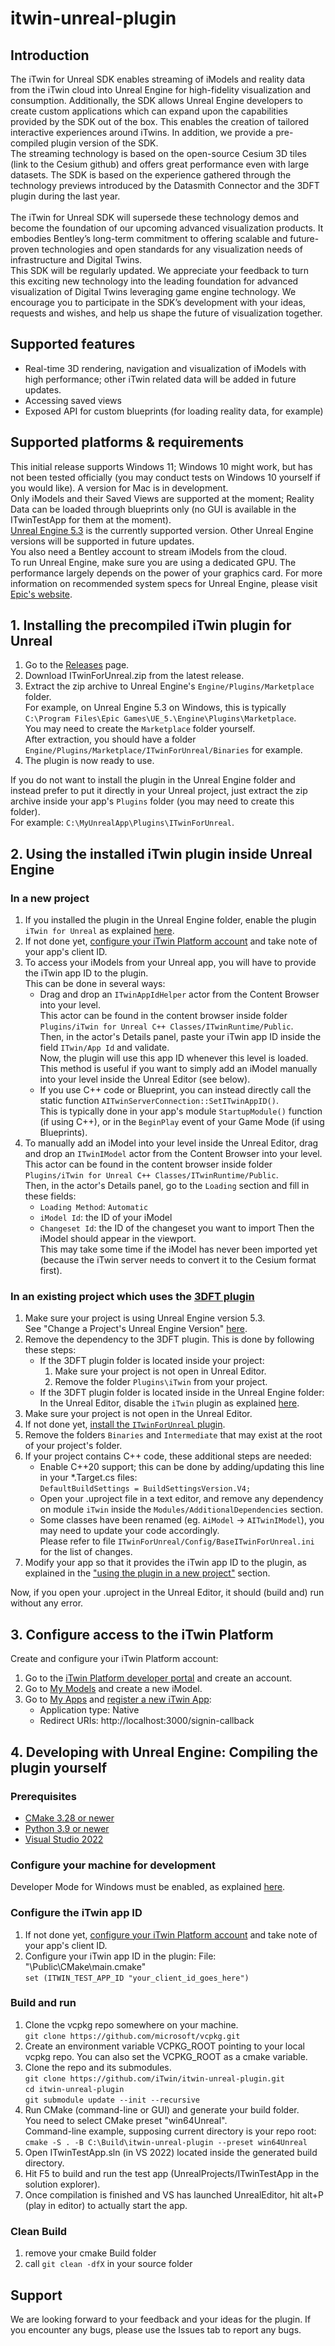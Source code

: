 # itwin-unreal-plugin

## Introduction
The iTwin for Unreal SDK enables streaming of iModels  and reality data from the iTwin cloud into Unreal Engine for high-fidelity visualization and consumption. Additionally, the SDK allows Unreal Engine developers to create custom applications which can expand upon the capabilities provided by the SDK out of the box. This enables the creation of tailored interactive experiences around iTwins. In addition, we provide a pre-compiled plugin version of the SDK.<br>
The streaming technology is based on the open-source Cesium 3D tiles (link to the Cesium github) and offers great performance even with large datasets. The SDK is based on the experience gathered through the technology previews introduced by the Datasmith Connector and the 3DFT plugin during the last year.<br>  
The iTwin for Unreal SDK will supersede these technology demos and become the foundation of our upcoming advanced visualization products. It embodies Bentley’s long-term commitment to offering scalable and future-proven technologies and open standards for any visualization needs of infrastructure and Digital Twins. <br> 
This SDK will be regularly updated. We appreciate your feedback to turn this exciting new technology into the leading foundation for advanced visualization of Digital Twins leveraging game engine technology. We encourage you to participate in the SDK’s development with your ideas, requests and wishes, and help us shape the future of visualization together. 


## Supported features
- Real-time 3D rendering, navigation and visualization of iModels with high performance; other iTwin related data will be added in future updates.
- Accessing saved views 
- Exposed API for custom blueprints (for loading reality data, for example) 


## Supported platforms & requirements
This initial release supports Windows 11; Windows 10 might work, but has not been tested officially (you may conduct tests on Windows 10 yourself if you would like). A version for Mac is in development.<br>
Only iModels and their Saved Views are supported at the moment; Reality Data can be loaded through blueprints only (no GUI is available in the ITwinTestApp for them at the moment).<br>
[Unreal Engine 5.3](https://dev.epicgames.com/documentation/en-us/unreal-engine/installing-unreal-engine?application_version=5.3) is the currently supported version. Other Unreal Engine versions will be supported in future updates.<br>
You also need a Bentley account to stream iModels from the cloud.<br>
To run Unreal Engine, make sure you are using a dedicated GPU. The performance largely depends on the power of your graphics card. For more information on recommended system specs for Unreal Engine, please visit [Epic's website](https://dev.epicgames.com/documentation/de-de/unreal-engine/hardware-and-software-specifications-for-unreal-engine).


## <a id="install-plugin"></a> 1. Installing the precompiled iTwin plugin for Unreal

1. Go to the [Releases](https://github.com/iTwin/itwin-unreal-plugin/releases) page.
2. Download ITwinForUnreal.zip from the latest release.
3. Extract the zip archive to Unreal Engine's `Engine/Plugins/Marketplace` folder.<br>
   For example, on Unreal Engine 5.3 on Windows, this is typically `C:\Program Files\Epic Games\UE_5.\Engine\Plugins\Marketplace`.<br>
   You may need to create the `Marketplace` folder yourself.<br>
   After extraction, you should have a folder `Engine/Plugins/Marketplace/ITwinForUnreal/Binaries` for example.
4. The plugin is now ready to use.

If you do not want to install the plugin in the Unreal Engine folder and instead prefer to put it directly in your Unreal project, just extract the zip archive inside your app's `Plugins` folder (you may need to create this folder).<br>
For example: `C:\MyUnrealApp\Plugins\ITwinForUnreal`.

## 2. Using the installed iTwin plugin inside Unreal Engine

### <a id="use-plugin-in-new-project"></a> In a new project

1. If you installed the plugin in the Unreal Engine folder, enable the plugin `iTwin for Unreal` as explained [here](https://dev.epicgames.com/documentation/en-us/unreal-engine/working-with-plugins-in-unreal-engine).
2. If not done yet, [configure your iTwin Platform account](#configure-itwin-platform) and take note of your app's client ID.
3. To access your iModels from your Unreal app, you will have to provide the iTwin app ID to the plugin.<br>
   This can be done in several ways:
   - Drag and drop an `ITwinAppIdHelper` actor from the Content Browser into your level.<br>
     This actor can be found in the content browser inside folder `Plugins/iTwin for Unreal C++ Classes/ITwinRuntime/Public`.<br>
     Then, in the actor's Details panel, paste your iTwin app ID inside the field `ITwin/App Id` and validate.<br>
     Now, the plugin will use this app ID whenever this level is loaded.<br>
     This method is useful if you want to simply add an iModel manually into your level inside the Unreal Editor (see below).
   - If you use C++ code or Blueprint, you can instead directly call the static function `AITwinServerConnection::SetITwinAppID()`.<br>
     This is typically done in your app's module `StartupModule()` function (if using C++), or in the `BeginPlay` event of your Game Mode (if using Blueprints).
4. To manually add an iModel into your level inside the Unreal Editor, drag and drop an `ITwinIModel` actor from the Content Browser into your level.<br>
   This actor can be found in the content browser inside folder `Plugins/iTwin for Unreal C++ Classes/ITwinRuntime/Public`.<br>
   Then, in the actor's Details panel, go to the `Loading` section and fill in these fields:
   - `Loading Method`: `Automatic`
   - `iModel Id`: the ID of your iModel
   - `Changeset Id`: the ID of the changeset you want to import
   Then the iModel should appear in the viewport.<br>
   This may take some time if the iModel has never been imported yet (because the iTwin server needs to convert it to the Cesium format first).

### In an existing project which uses the [3DFT plugin](https://github.com/iTwin/unreal-engine-3dft-plugin)

1. Make sure your project is using Unreal Engine version 5.3.<br>
   See "Change a Project's Unreal Engine Version" [here](https://dev.epicgames.com/documentation/en-us/unreal-engine/managing-game-code-in-unreal-engine?application_version=5.3).
2. Remove the dependency to the 3DFT plugin. This is done by following these steps:
   - If the 3DFT plugin folder is located inside your project:
     1. Make sure your project is not open in Unreal Editor.
     2. Remove the folder `Plugins\iTwin` from your project.
   - If the 3DFT plugin folder is located inside in the Unreal Engine folder:<br>
     In the Unreal Editor, disable the `iTwin` plugin as explained [here](https://dev.epicgames.com/documentation/en-us/unreal-engine/working-with-plugins-in-unreal-engine?application_version=5.3).
3. Make sure your project is not open in the Unreal Editor.
4. If not done yet, [install the `ITwinForUnreal` plugin](#install-plugin).
5. Remove the folders `Binaries` and `Intermediate` that may exist at the root of your project's folder.
6. If your project contains C++ code, these additional steps are needed:
   - Enable C++20 support; this can be done by adding/updating this line in your *.Target.cs files:<br>
     `DefaultBuildSettings = BuildSettingsVersion.V4;`
   - Open your .uproject file in a text editor, and remove any dependency on module `iTwin` inside the `Modules/AdditionalDependencies` section.
   - Some classes have been renamed (eg. `AiModel` -> `AITwinIModel`), you may need to update your code accordingly.<br>
     Please refer to file `ITwinForUnreal/Config/BaseITwinForUnreal.ini` for the list of changes.
7. Modify your app so that it provides the iTwin app ID to the plugin, as explained in the ["using the plugin in a new project"](#use-plugin-in-new-project) section.

Now, if you open your .uproject in the Unreal Editor, it should (build and) run without any error.

## <a id="configure-itwin-platform"></a> 3. Configure access to the iTwin Platform

Create and configure your iTwin Platform account:<br>
1. Go to the [iTwin Platform developer portal](https://developer.bentley.com/) and create an account.<br>
2. Go to [My Models](https://developer.bentley.com/my-imodels/) and create a new iModel.<br>
3. Go to [My Apps](https://developer.bentley.com/my-apps/) and [register a new iTwin App](https://developer.bentley.com/tutorials/quickstart-web-and-service-apps/#12-register-your-application):
   - Application type: Native
   - Redirect URIs: http://localhost:3000/signin-callback

## 4. Developing with Unreal Engine: Compiling the plugin yourself

### Prerequisites

- [CMake 3.28 or newer](https://cmake.org/download/)
- [Python 3.9 or newer](https://www.python.org/downloads/)
- [Visual Studio 2022](https://dev.epicgames.com/documentation/en-us/unreal-engine/setting-up-visual-studio-development-environment-for-cplusplus-projects-in-unreal-engine?application_version=5.3)

### Configure your machine for development

Developer Mode for Windows must be enabled, as explained [here](https://learn.microsoft.com/en-us/windows/apps/get-started/enable-your-device-for-development).

### <a id="configure-itwin-platform"></a> Configure the iTwin app ID

1. If not done yet, [configure your iTwin Platform account](#configure-itwin-platform) and take note of your app's client ID.
2. Configure your iTwin app ID in the plugin:
   File: "\Public\CMake\main.cmake"<br>
   `set (ITWIN_TEST_APP_ID "your_client_id_goes_here")`<br>

### Build and run

1. Clone the vcpkg repo somewhere on your machine.<br>
`git clone https://github.com/microsoft/vcpkg.git`
2. Create an environment variable VCPKG_ROOT pointing to your local vcpkg repo.
   You can also set the VCPKG_ROOT as a cmake variable.
3. Clone the repo and its submodules.<br>
`git clone https://github.com/iTwin/itwin-unreal-plugin.git`<br>
`cd itwin-unreal-plugin`<br>
`git submodule update --init --recursive`
4. Run CMake (command-line or GUI) and generate your build folder.<br>
   You need to select CMake preset "win64Unreal".<br>
   Command-line example, supposing current directory is your repo root:<br>
`cmake -S . -B C:\Build\itwin-unreal-plugin --preset win64Unreal`
5. Open ITwinTestApp.sln (in VS 2022) located inside the generated build directory.
6. Hit F5 to build and run the test app (UnrealProjects/ITwinTestApp in the solution explorer).
7. Once compilation is finished and VS has launched UnrealEditor, hit alt+P (play in editor) to actually start the app.

### Clean Build

1. remove your cmake Build folder
2. call `git clean -dfX` in your source folder

## Support

We are looking forward to your feedback and your ideas for the plugin. If you encounter any bugs, please use the Issues tab to report any bugs.